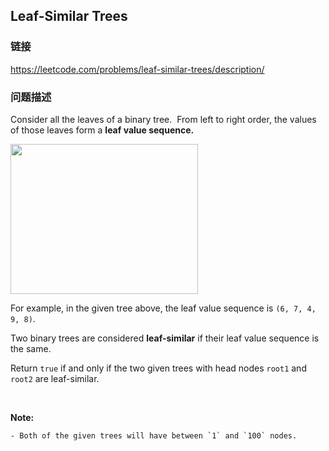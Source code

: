 ## Leaf-Similar Trees  
### 链接  
https://leetcode.com/problems/leaf-similar-trees/description/  
### 问题描述
Consider all the leaves of a binary tree.&nbsp; From&nbsp;left to right order, the values of those&nbsp;leaves form a **leaf value sequence.**

<img alt="" src="https://s3-lc-upload.s3.amazonaws.com/uploads/2018/07/16/tree.png" style="width: 300px; height: 240px;" />

For example, in the given tree above, the leaf value sequence is `(6, 7, 4, 9, 8)`.

Two binary trees are considered **leaf-similar**&nbsp;if their leaf value sequence is the same.

Return `true` if and only if the two given trees with head nodes `root1` and `root2` are leaf-similar.

&nbsp;

**Note:**

	- Both of the given trees will have between `1` and `100` nodes.
